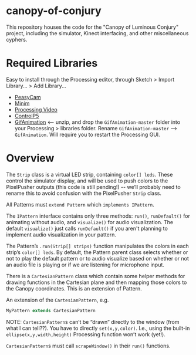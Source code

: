 ﻿# canopy-of-conjury
This repository houses the code for the "Canopy of Luminous Conjury" project, including the simulator, Kinect interfacing, and other miscellaneous cyphers.

# Required Libraries
Easy to install through the Processing editor, through Sketch > Import Library... > Add Library...
- [PeasyCam](http://mrfeinberg.com/peasycam/)
- [Minim](http://code.compartmental.net/tools/minim/)
- [Processing Video](https://processing.org:8443/reference/libraries/video/index.html)
- [ControlP5](http://www.sojamo.de/libraries/controlP5/)
- [GifAnimation](https://github.com/01010101/GifAnimation) <-- unzip, and drop the `GifAnimation-master` folder into your Processing > libraries folder. Rename `GifAnimation-master` --> `GifAnimation`. Will require you to restart the Processing GUI.

# Overview
The `Strip` class is a virtual LED strip, containing `color[] leds`. These control the simulator display, and will be used to push colors to the PixelPusher outputs (this code is still pending!) -- we’ll probably need to rename this to avoid confusion with the PixelPusher `Strip` class.

All Patterns must `extend Pattern` which `implements IPattern`. 

The `IPattern` interface contains only three methods: `run()`, `runDefault()` for animating without audio, and `visualize()` for audio visualization. The default `visualize()` just calls `runDefault()` if you aren't planning to implement audio visualization in your pattern. 


The Pattern’s `.run(Strip[] strips)` function manipulates the colors in each strip’s `color[] leds`. By default, the Pattern parent class selects whether or not to play the default pattern or to audio visualize based on whether or not an audio file is playing or if we are listening for microphone input.

There is a `CartesianPattern` class which contain some helper methods for drawing functions in the Cartesian plane and then mapping those colors to the Canopy coordinates. This is an extension of Pattern.

An extension of the `CartesianPattern`, e.g.

```java
MyPattern extends CartesianPattern
```

NOTE: `CartesianPattern`s can’t be “drawn” directly to the window (from what I can tell??). You have to directly `set(x,y,color)`. I.e., using the built-in `ellipse(x,y,width,height)` Processing function won’t work (yet!).

`CartesianPattern`s must call `scrapeWindow()` in their `run()` functions.

